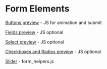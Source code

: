 # Form Elements

[Buttons preview](https://www.envoyhub.com/style-guide-buttons.html) - JS for animation and submit

[Fields preview](https://www.envoyhub.com/style-guide-fields.html) - JS optional 

[Select preview](https://www.envoyhub.com/style-guide-select.html) - JS optional 

[Checkboxes and Radios preview](https://www.envoyhub.com/style-guide-checkboxes-and-radios.html) - JS optional 

[Slider](https://www.envoyhub.com/style-guide-slider.html) - form_helpers.js
